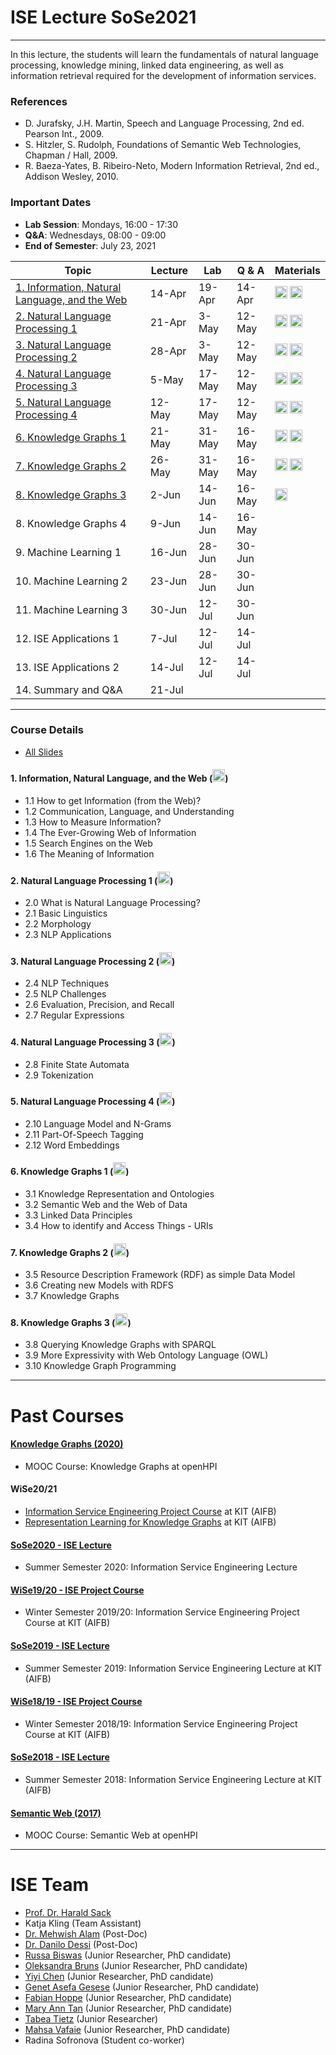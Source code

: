 # ISE Lecture SoSe2021
---

In this lecture, the students will learn the fundamentals of natural language processing, knowledge mining, linked data engineering, as well as information retrieval required for the development of information services.

### References
- D. Jurafsky, J.H. Martin, Speech and Language Processing, 2nd ed. Pearson Int., 2009.
- S. Hitzler, S. Rudolph, Foundations of Semantic Web Technologies, Chapman / Hall, 2009.
- R. Baeza-Yates, B. Ribeiro-Neto, Modern Information Retrieval, 2nd ed., Addison Wesley, 2010.

### Important Dates
- **Lab Session**: Mondays, 16:00 - 17:30
- **Q&A**: Wednesdays, 08:00 - 09:00
- **End of Semester**: July 23, 2021


|   Topic                                                     | Lecture | Lab   | Q & A  | Materials |
|-------------------------------------------------------------|--------|--------|--------| ----------|
|  [1. Information, Natural Language, and the Web](#lecture1) | 14-Apr | 19-Apr | 14-Apr | [<img src="https://ISE-FIZKarlsruhe.github.io/ISE-teaching/assets/media/slides.png" width=20px alt="Download Slides">](https://ISE-FIZKarlsruhe.github.io/ISE-teaching/materials/lecture/01-ISE2021-Information.pdf) [<img src="https://ISE-FIZKarlsruhe.github.io/ISE-teaching/assets/media/video.png" width=20px alt="View Lecture">](https://www.youtube.com/playlist?list=PLNXdQl4kBgzufxyMV5yhNsLvLhVi1LyRu) |
|  [2. Natural Language Processing 1](#lecture2)              | 21-Apr |  3-May | 12-May | [<img src="https://ISE-FIZKarlsruhe.github.io/ISE-teaching/assets/media/slides.png" width=20px alt="Download Slides">](https://ISE-FIZKarlsruhe.github.io/ISE-teaching/materials/lecture/02-ISE2021-NLP1.pdf) [<img src="https://ISE-FIZKarlsruhe.github.io/ISE-teaching/assets/media/video.png" width=20px alt="View Lecture">](https://youtube.com/playlist?list=PLNXdQl4kBgzvNJBbhC_ucUJiXcUe8qx0f) |
|  [3. Natural Language Processing 2](#lecture3)            | 28-Apr |  3-May | 12-May | [<img src="https://ISE-FIZKarlsruhe.github.io/ISE-teaching/assets/media/slides.png" width=20px alt="Download Slides">](https://ISE-FIZKarlsruhe.github.io/ISE-teaching/materials/lecture/03-ISE2021-NLP2.pdf) [<img src="https://ISE-FIZKarlsruhe.github.io/ISE-teaching/assets/media/video.png" width=20px alt="View Lecture">](https://youtube.com/playlist?list=PLNXdQl4kBgzt6DNeooX3RrZ36kYHUjcPE)|
|  [4. Natural Language Processing 3](#lecture4)              |  5-May | 17-May | 12-May | [<img src="https://ISE-FIZKarlsruhe.github.io/ISE-teaching/assets/media/slides.png" width=20px alt="Download Slides">](https://ISE-FIZKarlsruhe.github.io/ISE-teaching/materials/lecture/04-ISE2021-NLP3.pdf) [<img src="https://ISE-FIZKarlsruhe.github.io/ISE-teaching/assets/media/video.png" width=20px alt="View Lecture">](https://www.youtube.com/playlist?list=PLNXdQl4kBgztKdtFpD7jIXbA-14w-AHGZ)|
|  [5. Natural Language Processing 4](#lecture5)              | 12-May | 17-May | 12-May | [<img src="https://ISE-FIZKarlsruhe.github.io/ISE-teaching/assets/media/slides.png" width=20px alt="Download Slides">](https://ISE-FIZKarlsruhe.github.io/ISE-teaching/materials/lecture/05-ISE2021-NLP4.pdf) [<img src="https://ISE-FIZKarlsruhe.github.io/ISE-teaching/assets/media/video.png" width=20px alt="View Lecture">](https://www.youtube.com/playlist?list=PLNXdQl4kBgztwKrKv69LPAqqX1vgHENSi)|
|  [6. Knowledge Graphs 1](#lecture6)                         | 21-May | 31-May | 16-May | [<img src="https://ISE-FIZKarlsruhe.github.io/ISE-teaching/assets/media/slides.png" width=20px alt="Download Slides">](https://ISE-FIZKarlsruhe.github.io/ISE-teaching/materials/lecture/06-ISE2021-KG1.pdf) [<img src="https://ISE-FIZKarlsruhe.github.io/ISE-teaching/assets/media/video.png" width=20px alt="View Lecture">](https://www.youtube.com/playlist?list=PLNXdQl4kBgzuT1gutt-5EnFc1OGsXnjCC)|
|  [7. Knowledge Graphs 2](#lecture7)                  | 26-May | 31-May | 16-May | [<img src="https://ISE-FIZKarlsruhe.github.io/ISE-teaching/assets/media/slides.png" width=20px alt="Download Slides">](https://ISE-FIZKarlsruhe.github.io/ISE-teaching/materials/lecture/07-ISE2021-KG2.pdf) [<img src="https://ISE-FIZKarlsruhe.github.io/ISE-teaching/assets/media/video.png" width=20px alt="View Lecture">](https://www.youtube.com/playlist?list=PLNXdQl4kBgzuuZZkITEN5vIVSIrFuExv1)   |
|  [8. Knowledge Graphs 3](#lecture8)                         |  2-Jun | 14-Jun | 16-May | [<img src="https://ISE-FIZKarlsruhe.github.io/ISE-teaching/assets/media/slides.png" width=20px alt="Download Slides">](https://ISE-FIZKarlsruhe.github.io/ISE-teaching/materials/lecture/08-ISE2021-KG3.pdf) |
|  8. Knowledge Graphs 4                         |  9-Jun | 14-Jun | 16-May | |
|  9. Machine Learning 1                         | 16-Jun | 28-Jun | 30-Jun | |
| 10. Machine Learning 2                         | 23-Jun | 28-Jun | 30-Jun | |
| 11. Machine Learning 3                         | 30-Jun | 12-Jul | 30-Jun | |
| 12. ISE Applications 1                         |  7-Jul | 12-Jul | 14-Jul | |
| 13. ISE Applications 2                         | 14-Jul | 12-Jul | 14-Jul | |
| 14. Summary and Q&A                            | 21-Jul |             |             | |

---
### Course Details
- [All Slides](https://github.com/ISE-FIZKarlsruhe/ISE-teaching/tree/main/materials/lecture)

#### <a name="lecture1"></a> 1. Information, Natural Language, and the Web ([<img src="https://ISE-FIZKarlsruhe.github.io/ISE-teaching/assets/media/slides.png" width=20px alt="Download Slides">](https://ISE-FIZKarlsruhe.github.io/ISE-teaching/materials/lecture/01-ISE2021-Information.pdf))
- 1.1  How to get Information (from the Web)?
- 1.2  Communication, Language, and Understanding
- 1.3  How to Measure Information?
- 1.4  The Ever-Growing Web of Information
- 1.5  Search Engines on the Web
- 1.6  The Meaning of Information

#### <a name="lecture2"></a> 2. Natural Language Processing 1 ([<img src="https://ISE-FIZKarlsruhe.github.io/ISE-teaching/assets/media/slides.png" width=20px alt="Download Slides">](https://ISE-FIZKarlsruhe.github.io/ISE-teaching/materials/lecture/02-ISE2021-NLP1.pdf))
- 2.0  What is Natural Language Processing?
- 2.1  Basic Linguistics
- 2.2  Morphology
- 2.3  NLP Applications

#### <a name="lecture3"></a> 3. Natural Language Processing 2 ([<img src="https://ISE-FIZKarlsruhe.github.io/ISE-teaching/assets/media/slides.png" width=20px alt="Download Slides">](https://ISE-FIZKarlsruhe.github.io/ISE-teaching/materials/lecture/03-ISE2021-NLP2.pdf))
- 2.4  NLP Techniques
- 2.5  NLP Challenges
- 2.6  Evaluation, Precision, and Recall
- 2.7  Regular Expressions

#### <a name="lecture4"></a> 4. Natural Language Processing 3 ([<img src="https://ISE-FIZKarlsruhe.github.io/ISE-teaching/assets/media/slides.png" width=20px alt="Download Slides">](https://ISE-FIZKarlsruhe.github.io/ISE-teaching/materials/lecture/04-ISE2021-NLP3.pdf))
- 2.8  Finite State Automata
- 2.9  Tokenization

#### <a name="lecture5"></a> 5. Natural Language Processing 4 ([<img src="https://ISE-FIZKarlsruhe.github.io/ISE-teaching/assets/media/slides.png" width=20px alt="Download Slides">](https://ISE-FIZKarlsruhe.github.io/ISE-teaching/materials/lecture/05-ISE2021-NLP4.pdf))
- 2.10  Language Model and N-Grams
- 2.11  Part-Of-Speech Tagging
- 2.12  Word Embeddings

#### <a name="lecture6"></a> 6. Knowledge Graphs 1 ([<img src="https://ISE-FIZKarlsruhe.github.io/ISE-teaching/assets/media/slides.png" width=20px alt="Download Slides">](https://ISE-FIZKarlsruhe.github.io/ISE-teaching/materials/lecture/06-ISE2021-KG1.pdf))
- 3.1 Knowledge Representation and Ontologies
- 3.2 Semantic Web and the Web of Data
- 3.3 Linked Data Principles
- 3.4 How to identify and Access Things - URIs

#### <a name="lecture7"></a> 7. Knowledge Graphs 2 ([<img src="https://ISE-FIZKarlsruhe.github.io/ISE-teaching/assets/media/slides.png" width=20px alt="Download Slides">](https://ISE-FIZKarlsruhe.github.io/ISE-teaching/materials/lecture/07-ISE2021-KG2.pdf))
- 3.5 Resource Description Framework (RDF) as simple Data Model
- 3.6 Creating new Models with RDFS
- 3.7 Knowledge Graphs

#### <a name="lecture8"></a> 8. Knowledge Graphs 3 ([<img src="https://ISE-FIZKarlsruhe.github.io/ISE-teaching/assets/media/slides.png" width=20px alt="Download Slides">](https://ISE-FIZKarlsruhe.github.io/ISE-teaching/materials/lecture/08-ISE2021-KG3.pdf))
- 3.8 Querying Knowledge Graphs with SPARQL
- 3.9 More Expressivity with Web Ontology Language (OWL)
- 3.10 Knowledge Graph Programming

---
# Past Courses
#### [Knowledge Graphs (2020)](https://open.hpi.de/courses/knowledgegraphs2020)
- MOOC Course: Knowledge Graphs at openHPI

#### WiSe20/21
- [Information Service Engineering Project Course](http://www.aifb.kit.edu/web/Lehre/Praktikum_Projektpraktikum_Information_Service_Engineering/en) at KIT (AIFB)
- [Representation Learning for Knowledge Graphs](https://www.aifb.kit.edu/web/Lehre/Seminar_Seminar_Representation_Learning_for_Knowledge_Graphs/en) at KIT (AIFB)

#### [SoSe2020 - ISE Lecture](http://www.aifb.kit.edu/web/Lehre/Vorlesung_Information_Service_Engineering/en)
- Summer Semester 2020: Information Service Engineering Lecture

#### [WiSe19/20 - ISE Project Course](https://www.aifb.kit.edu/web/Lehre/Seminar_Seminar_Representation_Learning_for_Knowledge_Graphs/en)
- Winter Semester 2019/20: Information Service Engineering Project Course at KIT (AIFB) 

#### [SoSe2019 - ISE Lecture](https://campus.studium.kit.edu/ev/qYFGNlFZSTmjZCOeN5tfnQ/en)
- Summer Semester 2019: Information Service Engineering Lecture at KIT (AIFB)

#### [WiSe18/19 - ISE Project Course](http://www.aifb.kit.edu/web/Lehre/Praktikum_Projektpraktikum_Information_Service_Engineering/en)
- Winter Semester 2018/19: Information Service Engineering Project Course at KIT (AIFB)

#### [SoSe2018 - ISE Lecture](http://www.aifb.kit.edu/web/Lehre/Vorlesung_Information_Service_Engineering/en)
- Summer Semester 2018: Information Service Engineering Lecture at KIT (AIFB)

#### [Semantic Web (2017)](https://open.hpi.de/courses/semanticweb2017/)
- MOOC Course: Semantic Web at openHPI

---

# ISE Team
- [Prof. Dr. Harald Sack](https://www.fiz-karlsruhe.de/en/forschung/lebenslauf-prof-dr-harald-sack)
- Katja Kling (Team Assistant)
- [Dr. Mehwish Alam](https://www.fiz-karlsruhe.de/en/forschung/lebenslauf-und-publikationen-dr-mehwish-alam) (Post-Doc)
- [Dr. Danilo Dessi](https://www.fiz-karlsruhe.de/en/forschung/lebenslauf-und-publikationen-dr-danilo-dessi) (Post-Doc)
- [Russa Biswas](https://www.fiz-karlsruhe.de/index.php/en/forschung/lebenslauf-und-publikationen-russa-biswas) (Junior Researcher, PhD candidate)
- [Oleksandra Bruns](https://www.fiz-karlsruhe.de/en/forschung/lebenslauf-und-publikationen-oleksandra-bruns) (Junior Researcher, PhD candidate)
- [Yiyi Chen](https://www.fiz-karlsruhe.de/en/forschung/lebenslauf-und-publikationen-yiyi-chen) (Junior Researcher, PhD candidate)
- [Genet Asefa Gesese](https://www.fiz-karlsruhe.de/en/forschung/lebenslauf-und-publikationen-genet-asefa-gesese) (Junior Researcher, PhD candidate)
- [Fabian Hoppe](https://www.fiz-karlsruhe.de/en/forschung/lebenslauf-und-publikationen-fabian-hoppe) (Junior Researcher, PhD candidate)
- [Mary Ann Tan](https://www.fiz-karlsruhe.de/en/forschung/lebenslauf-und-publikationen-mary-ann-tan) (Junior Researcher, PhD candidate)
- [Tabea Tietz](https://www.fiz-karlsruhe.de/index.php/en/forschung/lebenslauf-und-publikationen-tabea-tietz) (Junior Researcher)
- [Mahsa Vafaie](https://www.fiz-karlsruhe.de/en/forschung/lebenslauf-und-publikationen-mahsa-vafaie) (Junior Researcher, PhD candidate)
- Radina Sofronova (Student co-worker)
